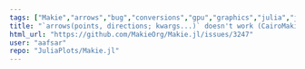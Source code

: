 ```yaml
---
tags: ["Makie","arrows","bug","conversions","gpu","graphics","julia","julia-language","plotting","visualization"]
title: "`arrows(points, directions; kwargs...)` doesn't work (CairoMakie backend)"
html_url: "https://github.com/MakieOrg/Makie.jl/issues/3247"
user: "aafsar"
repo: "JuliaPlots/Makie.jl"
---
```


